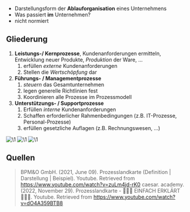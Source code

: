 - Darstellungsform der **Ablauforganisation** eines Unternehmens
- Was passiert **im** Unternehmen?
- nicht normiert

## Gliederung
1. **Leistungs-/ Kernprozesse**, Kundenanforderungen ermitteln, Entwicklung neuer Produkte, *Produktion* der Ware, ...
	1. erfüllen *externe* Kundenanforderungen
	2. Stellen die *Wertschöpfung* dar
2. **Führungs- / Managementprozesse**
	1. *steuern* das Gesamtunternehmen
	2. legen generelle Richtlinien fest
	3. Koordinieren alle Prozesse im Prozessmodell
3. **Unterstützungs- / Supportprozesse**
	1. Erfüllen *interne* Kundenanforderungen
	2. Schaffen erforderlicher Rahmenbedingungen (z.B. IT-Prozesse, Personal-Prozesse)
	3. erfüllen gesetzliche Auflagen (z.B. Rechnungswesen, ...)

![\1](attachments/\1)
![\1](attachments/\1)
![\1](attachments/\1)
## Quellen

> BPM&O GmbH. (2021, June 09). Prozesslandkarte (Definition | Darstellung | Beispiel). Youtube. Retrieved from https://www.youtube.com/watch?v=zuLm4jd-rK0
> caesar. academy. (2022, November 29). Prozesslandkarte - 👨🏼‍🎓 EINFACH ERKLÄRT 👩🏼‍🎓. Youtube. Retrieved from https://www.youtube.com/watch?v=dO4A359BTB8